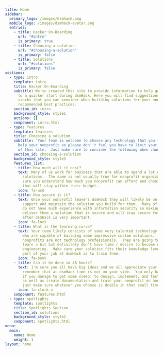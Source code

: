 ```yaml
---
title: Home
sidebar:
  primary_logo: /images/dsmhack.png
  mobile_logo: /images/dsmhack-avatar.png
  entries:
    - title: Hacker On-Boarding
      url: "#intro"
      is_primary: true
    - title: Choosing a solution
      url: "#choosing-a-solution"
      is_primary: false
    - title: Solutions
      url: "#solutions"
      is_primary: false
sections:
  - type: intro
    template: intro
    title: Hacker On-Boarding
    subtitle: We've created this site to provide information to help get your team off
      to a quicker start during dsmHack. Here you will find suggestions on various technology
      stacks that you can consider when building solutions for your nonprofit and some
      recommended best practices.
    section_id: intro
    background_style: style1
    actions: []
    component: intro.html
  - type: features
    template: features
    title: Choosing a solution
    subtitle: 'Your team is welcome to choose any technology that you feel is best to
      help your nonprofit so please don''t feel you have to limit your team to the content
      of this site.  Just make sure to consider the following when choosing a solution:'
    section_id: choosing-a-solution
    background_style: style3
    features_list:
    - title: How much will it cost?
      text: Many of us work for business that are able to spend a lot of money on technology
        solutions.  The same is not usually true for nonprofit organizations.  Make
        sure you understand how much you nonprofit can afford and choose a solution
        that will stay within their budget.
      icon: fa-usd
    - title: How secure is it?
      text: Once your nonprofit leave's dsmHack they will likely be on their own to
        support and maintain the solution you build for them.  Many of our nonprofits
        do not have much experience with information security so making sure that you
        deliver them a solution that is secure and will stay secure for months and years
        after dsmHack is very important.
      icon: fa-lock
    - title: What is the learning curve?
      text: Your team likely consists of some very talented technology professionals
        who are capable of building some impressive custom solutions.  However, your
        nonprofits are not technology professionals.  They are going to be willing to
        learn a bit but definitely don't have time / desire to become experts in software
        engineering.  Make sure your solution fits their knowledge level and remember,
        part of your job at dsmHack is to train them.
      icon: fa-book
    - title: Can it be done in 48 hours?
      text: I'm sure you all have big ideas and we all appreciate your enthusiasm.  Just
        remember that at dsmHack time is not on your side.  You only have 48 hours (less
        if you manage to get some sleep) to design, implement, and test your solution
        as well as create documentation and train your nonprofit on how to use it.  So
        just make sure whatever you choose is doable in that small time window.
      icon: fa-clock-o
    component: features.html
  - type: spotlights
    template: spotlights
    title: Spotlights Section
    section_id: solutions
    background_style: style2
    component: spotlights.html
menu:
  main:
    name: Home
    weight: 1
layout: home
---
```

